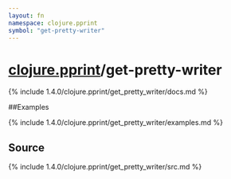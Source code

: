 ```yaml
---
layout: fn
namespace: clojure.pprint
symbol: "get-pretty-writer"
---
```


# [clojure.pprint](../)/get-pretty-writer

{% include 1.4.0/clojure.pprint/get_pretty_writer/docs.md %}

##Examples

{% include 1.4.0/clojure.pprint/get_pretty_writer/examples.md %}
## Source
{% include 1.4.0/clojure.pprint/get_pretty_writer/src.md %}

